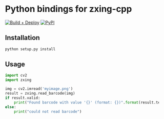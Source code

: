 # Python bindings for zxing-cpp

[![Build + Deploy](https://github.com/nu-book/zxing-cpp/actions/workflows/python-build.yml/badge.svg)](https://github.com/nu-book/zxing-cpp/actions/workflows/python-build.yml)
[![PyPI](https://img.shields.io/pypi/v/zxing-cpp.svg)](https://pypi.org/project/zxing-cpp/)

## Installation

```bash
python setup.py install
```

## Usage

```python
import cv2
import zxing

img = cv2.imread('myimage.png')
result = zxing.read_barcode(img)
if result.valid:
    print("Found barcode with value '{}' (format: {})".format(result.text, str(result.format))) 
else:
    print("could not read barcode")
```
